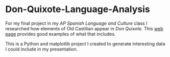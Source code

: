 # Don-Quixote-Language-Analysis

For my final project in my _AP Spanish Language and Culture_ class I researched how elements of Old Castilian appear in _Don Quixote_. This [web page](https://users.pfw.edu/jehle/courses/s450/vocabcer.htm) provides good examples of what that includes.

This is a Python and matplotlib project I created to generate interesting data I could include in my presentation.
